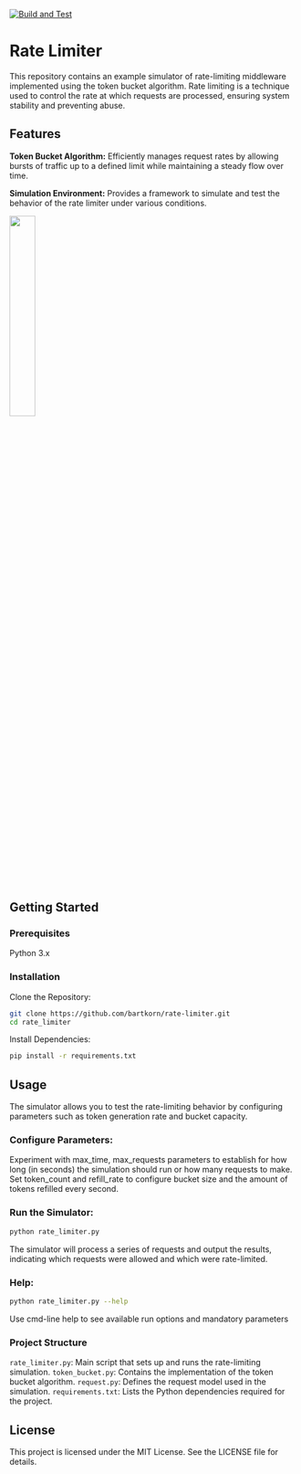[![Build and Test](https://github.com/bartkorn/rate-limiter/actions/workflows/python-app.yml/badge.svg)](https://github.com/bartkorn/rate-limiter/actions/workflows/python-app.yml)

# Rate Limiter
This repository contains an example simulator of rate-limiting middleware implemented using the token bucket algorithm. Rate limiting is a technique used to control the rate at which requests are processed, ensuring system stability and preventing abuse.

## Features
**Token Bucket Algorithm:** Efficiently manages request rates by allowing bursts of traffic up to a defined limit while maintaining a steady flow over time.

**Simulation Environment:** Provides a framework to simulate and test the behavior of the rate limiter under various conditions.

<img src="https://github.com/user-attachments/assets/69ea397c-3794-407f-a7db-8aa892aa98b5" width="30%">

## Getting Started
### Prerequisites
Python 3.x

### Installation
Clone the Repository:
```bash
git clone https://github.com/bartkorn/rate-limiter.git
cd rate_limiter
```

Install Dependencies:

```bash
pip install -r requirements.txt
```

## Usage
The simulator allows you to test the rate-limiting behavior by configuring parameters such as token generation rate and bucket capacity.

### Configure Parameters:

Experiment with max_time, max_requests parameters to establish for how long (in seconds) the simulation should run or how many requests to make. Set token_count and refill_rate to configure bucket size and the amount of tokens refilled every second. 

### Run the Simulator:
```bash
python rate_limiter.py
```
The simulator will process a series of requests and output the results, indicating which requests were allowed and which were rate-limited.

### Help:

```bash
python rate_limiter.py --help
```
Use cmd-line help to see available run options and mandatory parameters

### Project Structure
`rate_limiter.py`: Main script that sets up and runs the rate-limiting simulation.
`token_bucket.py`: Contains the implementation of the token bucket algorithm.
`request.py`: Defines the request model used in the simulation.
`requirements.txt`: Lists the Python dependencies required for the project.

## License
This project is licensed under the MIT License. See the LICENSE file for details.
